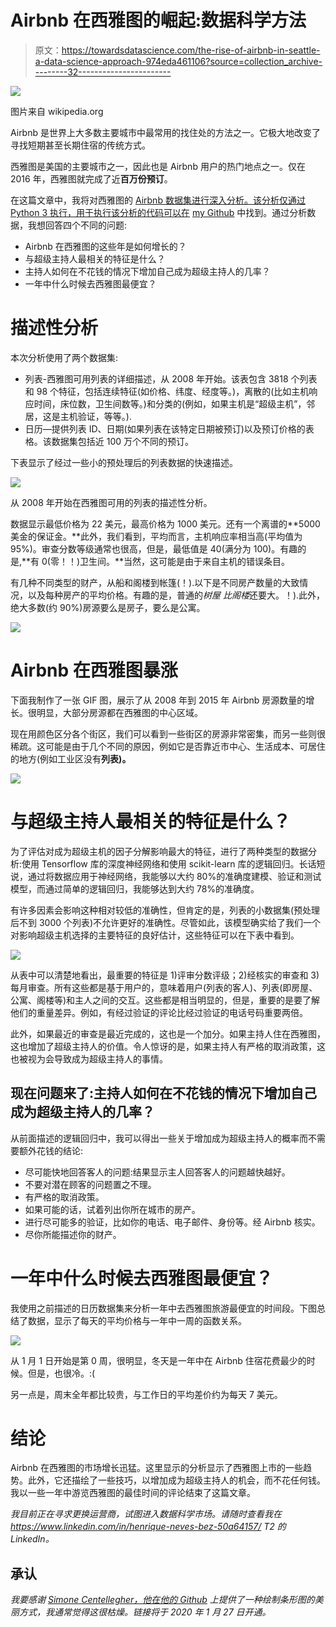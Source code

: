# Airbnb 在西雅图的崛起:数据科学方法

> 原文：<https://towardsdatascience.com/the-rise-of-airbnb-in-seattle-a-data-science-approach-974eda461106?source=collection_archive---------32----------------------->

![](img/b895a6770cc473790fe2b22e28ca1dfd.png)

图片来自 wikipedia.org

Airbnb 是世界上大多数主要城市中最常用的找住处的方法之一。它极大地改变了寻找短期甚至长期住宿的传统方式。

西雅图是美国的主要城市之一，因此也是 Airbnb 用户的热门地点之一。仅在 2016 年，西雅图就完成了近**百万份预订**。

在这篇文章中，我将对西雅图的 [Airbnb 数据集进行深入分析。该分析仅通过 Python 3 执行，用于执行该分析的代码可以在](http://insideairbnb.com/get-the-data.html) [my Github](https://github.com/hnbezz/Portfolio) 中找到。通过分析数据，我想回答四个不同的问题:

*   Airbnb 在西雅图的这些年是如何增长的？
*   与超级主持人最相关的特征是什么？
*   主持人如何在不花钱的情况下增加自己成为超级主持人的几率？
*   一年中什么时候去西雅图最便宜？

# **描述性分析**

本次分析使用了两个数据集:

*   列表-西雅图可用列表的详细描述，从 2008 年开始。该表包含 3818 个列表和 98 个特征，包括连续特征(如价格、纬度、经度等。)，离散的(比如主机响应时间，床位数，卫生间数等。)和分类的(例如，如果主机是“超级主机”，邻居，这是主机验证，等等。).
*   日历—提供列表 ID、日期(如果列表在该特定日期被预订)以及预订价格的表格。该数据集包括近 100 万个不同的预订。

下表显示了经过一些小的预处理后的列表数据的快速描述。

![](img/dcf9d6d1f66aaccdec5af5480cbe446d.png)

从 2008 年开始在西雅图可用的列表的描述性分析。

数据显示最低价格为 22 美元，最高价格为 1000 美元。还有一个离谱的**5000 美金的保证金。**此外，我们看到，平均而言，主机响应率相当高(平均值为 95%)。审查分数等级通常也很高，但是，最低值是 40(满分为 100)。有趣的是,**有 0(零！！)卫生间。**当然，这可能是由于来自主机的错误条目。

有几种不同类型的财产，从船和阁楼到帐篷(！).以下是不同房产数量的大致情况，以及每种房产的平均价格。有趣的是，普通的*树屋* *比阁楼*还要大。！).此外，绝大多数(约 90%)房源要么是房子，要么是公寓。

![](img/87a53d81a56af5890b1705d25d90a17a.png)

# **Airbnb 在西雅图暴涨**

下面我制作了一张 GIF 图，展示了从 2008 年到 2015 年 Airbnb 房源数量的增长。很明显，大部分房源都在西雅图的中心区域。

现在用颜色区分各个街区，我们可以看到一些街区的房源非常密集，而另一些则很稀疏。这可能是由于几个不同的原因，例如它是否靠近市中心、生活成本、可居住的地方(例如工业区没有**列表)。**

![](img/79dfaacbdb6397027f2f6837b215c2d2.png)

# 与超级主持人最相关的特征是什么？

为了评估对成为超级主机的因子分解影响最大的特征，进行了两种类型的数据分析:使用 Tensorflow 库的深度神经网络和使用 scikit-learn 库的逻辑回归。长话短说，通过将数据应用于神经网络，我能够以大约 80%的准确度建模、验证和测试模型，而通过简单的逻辑回归，我能够达到大约 78%的准确度。

有许多因素会影响这种相对较低的准确性，但肯定的是，列表的小数据集(预处理后不到 3000 个列表)不允许更好的准确性。尽管如此，该模型确实给了我们一个对影响超级主机选择的主要特征的良好估计，这些特征可以在下表中看到。

![](img/b51cd044c16480a9a383003d1aaf385a.png)

从表中可以清楚地看出，最重要的特征是 1)评审分数评级；2)经核实的审查和 3)每月审查。所有这些都是基于用户的，意味着用户(列表的客人)、列表(即房屋、公寓、阁楼等)和主人之间的交互。这些都是相当明显的，但是，重要的是要了解他们的重量差异。例如，有经过验证的评论比经过验证的电话号码重要两倍。

此外，如果最近的审查是最近完成的，这也是一个加分。如果主持人住在西雅图，这也增加了超级主持人的价值。令人惊讶的是，如果主持人有严格的取消政策，这也被视为会导致成为超级主持人的事情。

## 现在问题来了:主持人如何在不花钱的情况下增加自己成为超级主持人的几率？

从前面描述的逻辑回归中，我可以得出一些关于增加成为超级主持人的概率而不需要额外花钱的结论:

*   尽可能快地回答客人的问题:结果显示主人回答客人的问题越快越好。
*   不要对潜在顾客的问题置之不理。
*   有严格的取消政策。
*   如果可能的话，试着列出你所在城市的房产。
*   进行尽可能多的验证，比如你的电话、电子邮件、身份等。经 Airbnb 核实。
*   尽你所能描述你的财产。

# 一年中什么时候去西雅图最便宜？

我使用之前描述的日历数据集来分析一年中去西雅图旅游最便宜的时间段。下图总结了数据，显示了每天的平均价格与一年中一周的函数关系。

![](img/613b0aef569e673310145c299c6bfe03.png)

从 1 月 1 日开始是第 0 周，很明显，冬天是一年中在 Airbnb 住宿花费最少的时候。但是，也很冷。:(

另一点是，周末全年都比较贵，与工作日的平均差价约为每天 7 美元。

# 结论

Airbnb 在西雅图的市场增长迅猛。这里显示的分析显示了西雅图上市的一些趋势。此外，它还描绘了一些技巧，以增加成为超级主持人的机会，而不花任何钱。我以一些一年中游览西雅图的最佳时间的评论结束了这篇文章。

*我目前正在寻求更换运营商，试图进入数据科学市场。请随时查看我在 https://www.linkedin.com/in/henrique-neves-bez-50a64157/ T2 的 LinkedIn。*

## 承认

*我要感谢* [*Simone Centellegher，他在他的 Github*](https://scentellegher.github.io/visualization/2018/10/10/beautiful-bar-plots-matplotlib.html) *上提供了一种绘制条形图的美丽方式，我通常觉得这很枯燥。链接将于 2020 年 1 月 27 日开通。*